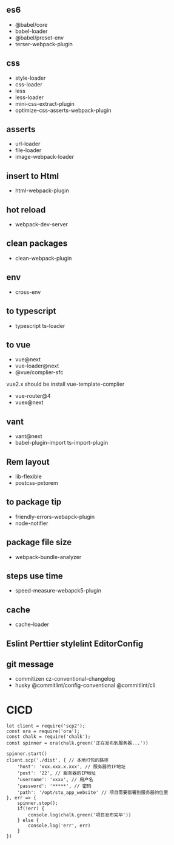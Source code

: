## es6 

- @babel/core
- babel-loader
- @babel/preset-env
- terser-webpack-plugin

## css

- style-loader
- css-loader
- less
- less-loader
- mini-css-extract-plugin
- optimize-css-asserts-webpack-plugin

## asserts

- url-loader
- file-loader
- image-webpack-loader

## insert to Html

- html-webpack-plugin


## hot reload

- webpack-dev-server

## clean packages

- clean-webpack-plugin

## env

- cross-env

## to typescript

- typescript ts-loader

## to vue

- vue@next
- vue-loader@next
- @vue/complier-sfc

vue2.x should be install vue-template-complier

- vue-router@4
- vuex@next

## vant

- vant@next
- babel-plugin-import ts-import-plugin


## Rem layout

- lib-flexible
- postcss-pxtorem


## to package tip

- friendly-errors-webapck-plugin
- node-notifier

## package file size

- webpack-bundle-analyzer

## steps use time

- speed-measure-webapck5-plugin

## cache

- cache-loader

## Eslint Perttier stylelint EditorConfig

## git message

- commitizen cz-conventional-changelog
- husky @commitlint/config-conventional @commitlint/cli

# CICD

```
let client = require('scp2');
const ora = require('ora');
const chalk = require('chalk');
const spinner = ora(chalk.green('正在发布到服务器...'))

spinner.start()
client.scp('./dist', { // 本地打包的路径
    'host': 'xxx.xxx.x.xxx', // 服务器的IP地址
    'post': '22', // 服务器的IP地址
    'username': 'xxxx', // 用户名
    'password': '*****', // 密码
    'path': '/opt/stu_app_website' // 项目需要部署到服务器的位置
}, err => {
    spinner.stop();
    if(!err) {
        console.log(chalk.green('项目发布完毕'))
    } else {
        console.log('err', err)
    }
})

```